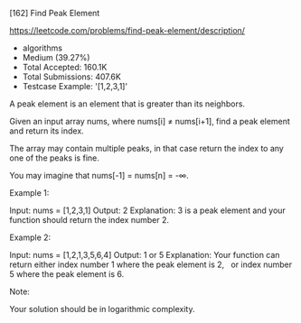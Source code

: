 [162] Find Peak Element  

https://leetcode.com/problems/find-peak-element/description/

* algorithms
* Medium (39.27%)
* Total Accepted:    160.1K
* Total Submissions: 407.6K
* Testcase Example:  '[1,2,3,1]'

A peak element is an element that is greater than its neighbors.

Given an input array nums, where nums[i] ≠ nums[i+1], find a peak element and return its index.

The array may contain multiple peaks, in that case return the index to any one of the peaks is fine.

You may imagine that nums[-1] = nums[n] = -∞.

Example 1:


Input: nums = [1,2,3,1]
Output: 2
Explanation: 3 is a peak element and your function should return the index number 2.

Example 2:


Input: nums = [1,2,1,3,5,6,4]
Output: 1 or 5 
Explanation: Your function can return either index number 1 where the peak element is 2, 
             or index number 5 where the peak element is 6.


Note:

Your solution should be in logarithmic complexity.

